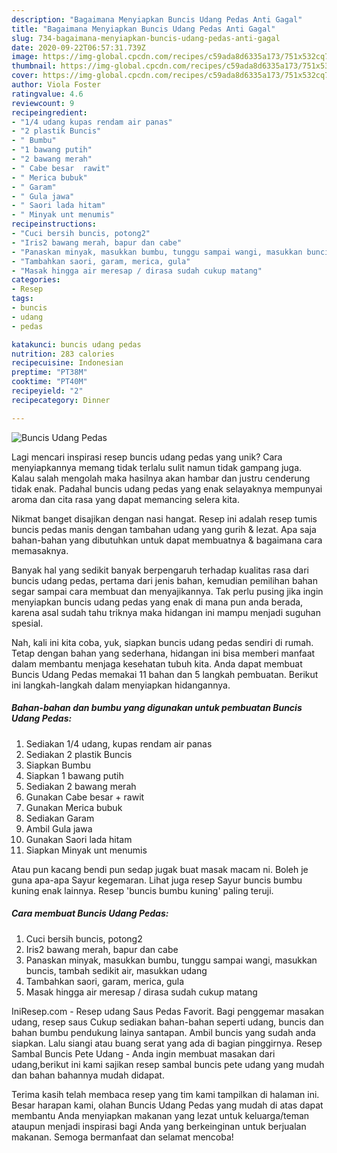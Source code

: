 ```yaml
---
description: "Bagaimana Menyiapkan Buncis Udang Pedas Anti Gagal"
title: "Bagaimana Menyiapkan Buncis Udang Pedas Anti Gagal"
slug: 734-bagaimana-menyiapkan-buncis-udang-pedas-anti-gagal
date: 2020-09-22T06:57:31.739Z
image: https://img-global.cpcdn.com/recipes/c59ada8d6335a173/751x532cq70/buncis-udang-pedas-foto-resep-utama.jpg
thumbnail: https://img-global.cpcdn.com/recipes/c59ada8d6335a173/751x532cq70/buncis-udang-pedas-foto-resep-utama.jpg
cover: https://img-global.cpcdn.com/recipes/c59ada8d6335a173/751x532cq70/buncis-udang-pedas-foto-resep-utama.jpg
author: Viola Foster
ratingvalue: 4.6
reviewcount: 9
recipeingredient:
- "1/4 udang kupas rendam air panas"
- "2 plastik Buncis"
- " Bumbu"
- "1 bawang putih"
- "2 bawang merah"
- " Cabe besar  rawit"
- " Merica bubuk"
- " Garam"
- " Gula jawa"
- " Saori lada hitam"
- " Minyak unt menumis"
recipeinstructions:
- "Cuci bersih buncis, potong2"
- "Iris2 bawang merah, bapur dan cabe"
- "Panaskan minyak, masukkan bumbu, tunggu sampai wangi, masukkan buncis, tambah sedikit air, masukkan udang"
- "Tambahkan saori, garam, merica, gula"
- "Masak hingga air meresap / dirasa sudah cukup matang"
categories:
- Resep
tags:
- buncis
- udang
- pedas

katakunci: buncis udang pedas 
nutrition: 283 calories
recipecuisine: Indonesian
preptime: "PT38M"
cooktime: "PT40M"
recipeyield: "2"
recipecategory: Dinner

---
```



![Buncis Udang Pedas](https://img-global.cpcdn.com/recipes/c59ada8d6335a173/751x532cq70/buncis-udang-pedas-foto-resep-utama.jpg)

Lagi mencari inspirasi resep buncis udang pedas yang unik? Cara menyiapkannya memang tidak terlalu sulit namun tidak gampang juga. Kalau salah mengolah maka hasilnya akan hambar dan justru cenderung tidak enak. Padahal buncis udang pedas yang enak selayaknya mempunyai aroma dan cita rasa yang dapat memancing selera kita.

Nikmat banget disajikan dengan nasi hangat. Resep ini adalah resep tumis buncis pedas manis dengan tambahan udang yang gurih &amp; lezat. Apa saja bahan-bahan yang dibutuhkan untuk dapat membuatnya &amp; bagaimana cara memasaknya.

Banyak hal yang sedikit banyak berpengaruh terhadap kualitas rasa dari buncis udang pedas, pertama dari jenis bahan, kemudian pemilihan bahan segar sampai cara membuat dan menyajikannya. Tak perlu pusing jika ingin menyiapkan buncis udang pedas yang enak di mana pun anda berada, karena asal sudah tahu triknya maka hidangan ini mampu menjadi suguhan spesial.


Nah, kali ini kita coba, yuk, siapkan buncis udang pedas sendiri di rumah. Tetap dengan bahan yang sederhana, hidangan ini bisa memberi manfaat dalam membantu menjaga kesehatan tubuh kita. Anda dapat membuat Buncis Udang Pedas memakai 11 bahan dan 5 langkah pembuatan. Berikut ini langkah-langkah dalam menyiapkan hidangannya.

<!--inarticleads1-->

##### Bahan-bahan dan bumbu yang digunakan untuk pembuatan Buncis Udang Pedas:

1. Sediakan 1/4 udang, kupas rendam air panas
1. Sediakan 2 plastik Buncis
1. Siapkan  Bumbu
1. Siapkan 1 bawang putih
1. Sediakan 2 bawang merah
1. Gunakan  Cabe besar + rawit
1. Gunakan  Merica bubuk
1. Sediakan  Garam
1. Ambil  Gula jawa
1. Gunakan  Saori lada hitam
1. Siapkan  Minyak unt menumis


Atau pun kacang bendi pun sedap jugak buat masak macam ni. Boleh je guna apa-apa Sayur kegemaran. Lihat juga resep Sayur buncis bumbu kuning enak lainnya. Resep &#39;buncis bumbu kuning&#39; paling teruji. 

<!--inarticleads2-->

##### Cara membuat Buncis Udang Pedas:

1. Cuci bersih buncis, potong2
1. Iris2 bawang merah, bapur dan cabe
1. Panaskan minyak, masukkan bumbu, tunggu sampai wangi, masukkan buncis, tambah sedikit air, masukkan udang
1. Tambahkan saori, garam, merica, gula
1. Masak hingga air meresap / dirasa sudah cukup matang


IniResep.com - Resep udang Saus Pedas Favorit. Bagi penggemar masakan udang, resep saus Cukup sediakan bahan-bahan seperti udang, buncis dan bahan bumbu pendukung lainya santapan. Ambil buncis yang sudah anda siapkan. Lalu siangi atau buang serat yang ada di bagian pinggirnya. Resep Sambal Buncis Pete Udang - Anda ingin membuat masakan dari udang,berikut ini kami sajikan resep sambal buncis pete udang yang mudah dan bahan bahannya mudah didapat. 

Terima kasih telah membaca resep yang tim kami tampilkan di halaman ini. Besar harapan kami, olahan Buncis Udang Pedas yang mudah di atas dapat membantu Anda menyiapkan makanan yang lezat untuk keluarga/teman ataupun menjadi inspirasi bagi Anda yang berkeinginan untuk berjualan makanan. Semoga bermanfaat dan selamat mencoba!
